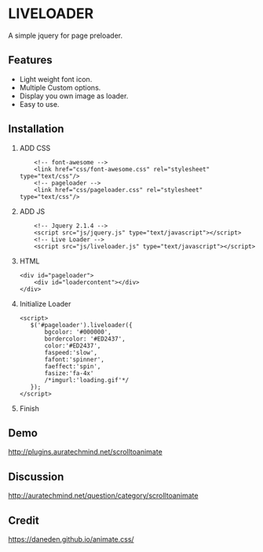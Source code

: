 # LIVELOADER
  A simple jquery for page preloader.
  
## Features
  - Light weight font icon.
  - Multiple Custom options. 
  - Display you own image as loader.
  - Easy to use.  

## Installation
1. ADD CSS
	```    
		<!-- font-awesome -->
		<link href="css/font-awesome.css" rel="stylesheet" type="text/css"/>        
		<!-- pageloader -->
		<link href="css/pageloader.css" rel="stylesheet" type="text/css"/> 	
   ```
   
2. ADD JS
	```
		<!-- Jquery 2.1.4 -->
		<script src="js/jquery.js" type="text/javascript"></script>         
		<!-- Live Loader -->
		<script src="js/liveloader.js" type="text/javascript"></script>  	
	```
3. HTML
   
    ```
    <div id="pageloader">
        <div id="loadercontent"></div>
	</div> 
   ```
    
4. Initialize Loader

	 ```
    <script>        
        $('#pageloader').liveloader({            
            bgcolor: '#000000',
            bordercolor: '#ED2437',                        
            color:'#ED2437',
            faspeed:'slow',     
            fafont:'spinner',
            faeffect:'spin',
            fasize:'fa-4x'
			/*imgurl:'loading.gif'*/
        });        
    </script>
   ```
   
5. Finish


## Demo
http://plugins.auratechmind.net/scrolltoanimate

## Discussion
http://auratechmind.net/question/category/scrolltoanimate

## Credit
https://daneden.github.io/animate.css/


